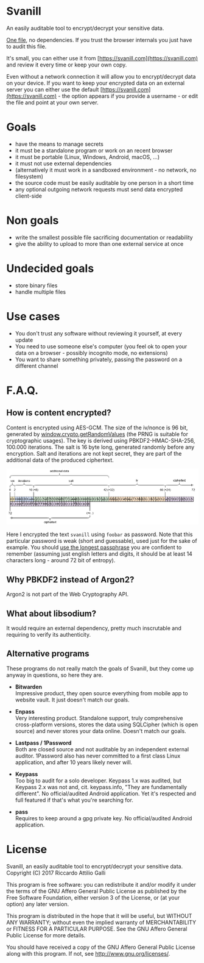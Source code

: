 Svanill
=============

An easily auditable tool to encrypt/decrypt your sensitive data.

[One file](./svanill.html), no dependencies. If you trust the browser internals you just have to audit this file.

It's small, you can either use it from [https://svanill.com](https://svanill.com) and review it every time or keep your own copy.

Even without a network connection it will allow you to encrypt/decrypt data on your device. If you want to keep your encrypted data on an external server you can either use the default [https://svanill.com](https://svanill.com) - the option appears if you provide a username - or edit the file and point at your own server.

Goals
=====

- have the means to manage secrets
- it must be a standalone program or work on an recent browser
- it must be portable (Linux, Windows, Android, macOS, ...)
- it must not use external dependencies
- (alternatively it must work in a sandboxed environment - no network, no filesystem)
- the source code must be easily auditable by one person in a short time
- any optional outgoing network requests must send data encrypted client-side

Non goals
=========
- write the smallest possible file sacrificing documentation or readability
- give the ability to upload to more than one external service at once

Undecided goals
===============
- store binary files
- handle multiple files

Use cases
=========
- You don't trust any software without reviewing it yourself, at every update
- You need to use someone else's computer (you feel ok to open your data on a browser - possibly incognito mode, no extensions)
- You want to share something privately, passing the password on a different channel

F.A.Q.
======

## How is content encrypted?

Content is encrypted using AES-GCM. The size of the iv/nonce is 96 bit, generated by [window.crypto.getRandomValues](https://developer.mozilla.org/en-US/docs/Web/API/RandomSource/getRandomValues) (the PRNG is suitable for cryptographic usages).
The key is derived using PBKDF2-HMAC-SHA-256, 100.000 iterations.
The salt is 16 byte long, generated randomly before any encryption.
Salt and iterations are not kept secret, they are part of the additional data of the produced ciphertext.

![format diagram](./assets/format_diagram.png)

Here I encrypted the text `svanill` using `foobar` as password. Note that this particular password is weak (short and guessable), used just for the sake of example.
You should [use the longest passphrase](https://en.wikipedia.org/wiki/Password_strength) you are confident to remember (assuming just english letters and digits, it should be at least 14 characters long - around 72 bit of entropy).

## Why PBKDF2 instead of Argon2?

Argon2 is not part of the Web Cryptography API.

## What about libsodium?

It would require an external dependency, pretty much inscrutable and requiring to verify its authenticity.

## Alternative programs

These programs do not really match the goals of Svanill, but they come up anyway in questions, so here they are.

- **Bitwarden**  
 Impressive product, they open source everything from mobile app to website vault.
 It just doesn't match our goals.

- **Enpass**  
 Very interesting product. Standalone support, truly comprehensive cross-platform versions, stores the data using SQLCipher (which is open source) and never stores your data online.
 Doesn't match our goals.

- **Lastpass / 1Password**  
 Both are closed source and not auditable by an independent external auditor.
 1Password also has never committed to a first class Linux application, and after 10 years likely never will.

- **Keypass**  
 Too big to audit for a solo developer. Keypass 1.x was audited, but Keypass 2.x was not and, cit. keypass.info, "They are fundamentally different". No official/audited Android application.
 Yet it's respected and full featured if that's what you're searching for.

- **pass**  
 Requires to keep around a gpg private key. No official/audited Android application.

License
=======

Svanill, an easily auditable tool to encrypt/decrypt your sensitive data.
Copyright (C) 2017 Riccardo Attilio Galli

This program is free software: you can redistribute it and/or modify
it under the terms of the GNU Affero General Public License as published by
the Free Software Foundation, either version 3 of the License, or
(at your option) any later version.

This program is distributed in the hope that it will be useful,
but WITHOUT ANY WARRANTY; without even the implied warranty of
MERCHANTABILITY or FITNESS FOR A PARTICULAR PURPOSE.  See the
GNU Affero General Public License for more details.

You should have received a copy of the GNU Affero General Public License
along with this program.  If not, see <http://www.gnu.org/licenses/>.
